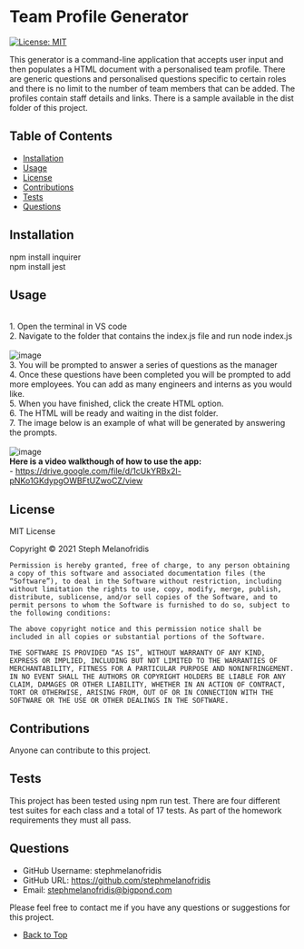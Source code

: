 # Team Profile Generator
[![License: MIT](https://img.shields.io/badge/License-MIT-yellow.svg)](https://opensource.org/licenses/MIT)

This generator is a command-line application that accepts user input and then populates a HTML document with a personalised team profile. There are generic questions and personalised questions specific to certain roles and there is no limit to the number of team members that can be added. The profiles contain staff details and links. There is a sample available in the dist folder of this project.

## Table of Contents

- [Installation](#installation)
- [Usage](#usage)
- [License](#license)
- [Contributions](#contributions)
- [Tests](#tests)
- [Questions](#questions)

## Installation

npm install inquirer <br> npm install jest

## Usage

<br> 1. Open the terminal in VS code <br> 2. Navigate to the folder that contains the index.js file and run node index.js <br> <br>![image](https://user-images.githubusercontent.com/82196946/128671889-2630a124-3dda-4eb5-807b-e632c99e1444.png) <br> 3. You will be prompted to answer a series of questions as the manager <br> 4. Once these questions have been completed you will be prompted to add more employees. You can add as many engineers and interns as you would like.<br> 5. When you have finished, click the create HTML option.<br> 6. The HTML will be ready and waiting in the dist folder. <br> 7. The image below is an example of what will be generated by answering the prompts. <br> <br>![image](https://user-images.githubusercontent.com/82196946/128674501-a8b475ba-a714-44df-b379-d975e3431fff.png) <br> <b>Here is a video walkthough of how to use the app:</b> <br>- https://drive.google.com/file/d/1cUkYRBx2l-pNKo1GKdypgOWBFtUZwoCZ/view

## License

MIT License

Copyright © 2021 Steph Melanofridis
                
    Permission is hereby granted, free of charge, to any person obtaining a copy of this software and associated documentation files (the “Software”), to deal in the Software without restriction, including without limitation the rights to use, copy, modify, merge, publish, distribute, sublicense, and/or sell copies of the Software, and to permit persons to whom the Software is furnished to do so, subject to the following conditions:
                
    The above copyright notice and this permission notice shall be included in all copies or substantial portions of the Software.
                
    THE SOFTWARE IS PROVIDED “AS IS”, WITHOUT WARRANTY OF ANY KIND, EXPRESS OR IMPLIED, INCLUDING BUT NOT LIMITED TO THE WARRANTIES OF MERCHANTABILITY, FITNESS FOR A PARTICULAR PURPOSE AND NONINFRINGEMENT. IN NO EVENT SHALL THE AUTHORS OR COPYRIGHT HOLDERS BE LIABLE FOR ANY CLAIM, DAMAGES OR OTHER LIABILITY, WHETHER IN AN ACTION OF CONTRACT, TORT OR OTHERWISE, ARISING FROM, OUT OF OR IN CONNECTION WITH THE SOFTWARE OR THE USE OR OTHER DEALINGS IN THE SOFTWARE.

## Contributions

Anyone can contribute to this project.

## Tests 

This project has been tested using npm run test. There are four different test suites for each class and a total of 17 tests. As part of the homework requirements they must all pass.

## Questions

* GitHub Username: stephmelanofridis
* GitHub URL: https://github.com/stephmelanofridis
* Email: stephmelanofridis@bigpond.com
    
Please feel free to contact me if you have any questions or suggestions for this project.

- [Back to Top](#table-of-contents) 
    